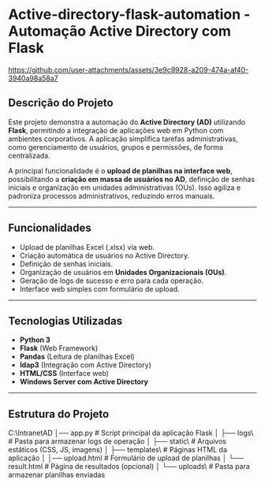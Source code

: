 # Active-directory-flask-automation -  Automação Active Directory com Flask


https://github.com/user-attachments/assets/3e9c9928-a209-474a-af40-3940a98a58a7




## Descrição do Projeto

Este projeto demonstra a automação do **Active Directory (AD)** utilizando **Flask**, permitindo a integração de aplicações web em Python com ambientes corporativos. A aplicação simplifica tarefas administrativas, como gerenciamento de usuários, grupos e permissões, de forma centralizada.

A principal funcionalidade é o **upload de planilhas na interface web**, possibilitando a **criação em massa de usuários no AD**, definição de senhas iniciais e organização em unidades administrativas (OUs). Isso agiliza e padroniza processos administrativos, reduzindo erros manuais.

---

## Funcionalidades

- Upload de planilhas Excel (.xlsx) via web.
- Criação automática de usuários no Active Directory.
- Definição de senhas iniciais.
- Organização de usuários em **Unidades Organizacionais (OUs)**.
- Geração de logs de sucesso e erro para cada operação.
- Interface web simples com formulário de upload.

---

## Tecnologias Utilizadas

- **Python 3**
- **Flask** (Web Framework)
- **Pandas** (Leitura de planilhas Excel)
- **ldap3** (Integração com Active Directory)
- **HTML/CSS** (Interface web)
- **Windows Server com Active Directory**

---

## Estrutura do Projeto

C:\IntranetAD
│── app.py                # Script principal da aplicação Flask
│
├── logs\                 # Pasta para armazenar logs de operação
│
├── static\               # Arquivos estáticos (CSS, JS, imagens)
│
├── templates\            # Páginas HTML da aplicação
│   │── upload.html       # Formulário de upload de planilhas
│   └── result.html       # Página de resultados (opcional)
│
└── uploads\              # Pasta para armazenar planilhas enviadas



